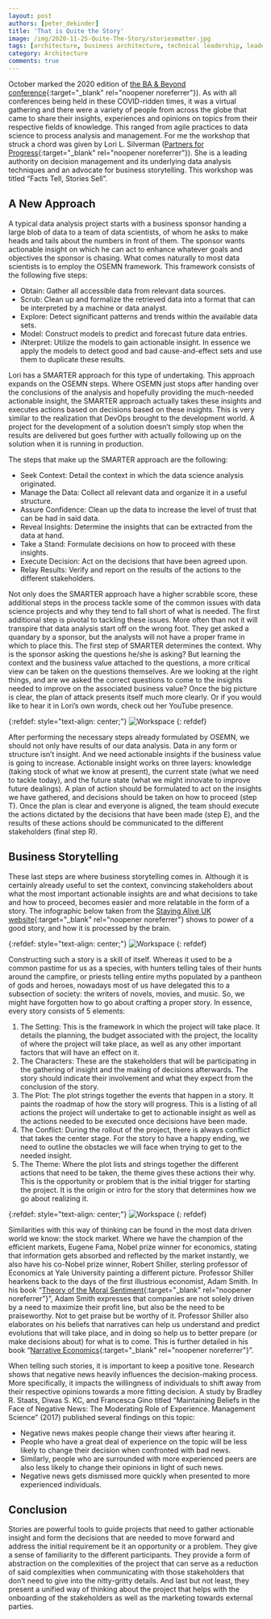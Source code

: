 ```yaml
---
layout: post
authors: [peter_dekinder]
title: 'That is Quite the Story'
image: /img/2020-11-25-Quite-The-Story/storiesmatter.jpg
tags: [architecture, business architecture, technical leadership, leadership]
category: Architecture
comments: true
---
```


October marked the 2020 edition of [the BA & Beyond conference](https://ba-beyond.eu/){:target="_blank" rel="noopener noreferrer"}). 
As with all conferences being held in these COVID-ridden times, it was a virtual gathering and there were a variety of people from across the globe that came to share their insights, experiences and opinions on topics from their respective fields of knowledge. 
This ranged from agile practices to data science to process analysis and management. 
For me the workshop that struck a chord was given by Lori L. Silverman ([Partners for Progress](https://www.partnersforprogress.com/){:target="_blank" rel="noopener noreferrer"}). 
She is a leading authority on decision management and its underlying data analysis techniques and an advocate for business storytelling. 
This workshop was titled “Facts Tell, Stories Sell”.

##	A New Approach

A typical data analysis project starts with a business sponsor handing a large blob of data to a team of data scientists, of whom he asks to make heads and tails about the numbers in front of them. 
The sponsor wants actionable insight on which he can act to enhance whatever goals and objectives the sponsor is chasing. 
What comes naturally to most data scientists is to employ the OSEMN framework. 
This framework consists of the following five steps:
* Obtain: Gather all accessible data from relevant data sources.
* Scrub: Clean up and formalize the retrieved data into a format that can be interpreted by a machine or data analyst.
* Explore: Detect significant patterns and trends within the available data sets.
* Model: Construct models to predict and forecast future data entries.
* iNterpret: Utilize the models to gain actionable insight. In essence we apply the models to detect good and bad cause-and-effect sets and use them to duplicate these results.

Lori has a SMARTER approach for this type of undertaking. 
This approach expands on the OSEMN steps. 
Where OSEMN just stops after handing over the conclusions of the analysis and hopefully providing the much-needed actionable insight, the SMARTER approach actually takes these insights and executes actions based on decisions based on these insights. 
This is very similar to the realization that DevOps brought to the development world. 
A project for the development of a solution doesn’t simply stop when the results are delivered but goes further with actually following up on the solution when it is running in production.

The steps that make up the SMARTER approach are the following:
* Seek Context: Detail the context in which the data science analysis originated.
* Manage the Data: Collect all relevant data and organize it in a useful structure.
* Assure Confidence: Clean up the data to increase the level of trust that can be had in said data.
* Reveal Insights: Determine the insights that can be extracted from the data at hand.
* Take a Stand: Formulate decisions on how to proceed with these insights.
* Execute Decision: Act on the decisions that have been agreed upon.
* Relay Results: Verify and report on the results of the actions to the different stakeholders. 

Not only does the SMARTER approach have a higher scrabble score, these additional steps in the process tackle some of the common issues with data science projects and why they tend to fall short of what is needed. 
The first additional step is pivotal to tackling these issues. 
More often than not it will transpire that data analysis start off on the wrong foot. 
They get asked a quandary by a sponsor, but the analysts will not have a proper frame in which to place this. 
The first step of SMARTER determines the context. 
Why is the sponsor asking the questions he/she is asking? 
But learning the context and the business value attached to the questions, a more critical view can be taken on the questions themselves. 
Are we looking at the right things, and are we asked the correct questions to come to the insights needed to improve on the associated business value? 
Once the big picture is clear, the plan of attack presents itself much more clearly. 
Or if you would like to hear it in Lori’s own words, check out her YouTube presence.  

{:refdef: style="text-align: center;"}
<img src="{{ '/img/2020-11-25-Quite-The-Story/SMARTER.png' | prepend: site.baseurl }}" alt="Workspace" class="image" style="margin:0px auto; max-width:100%">
{: refdef}

After performing the necessary steps already formulated by OSEMN, we should not only have results of our data analysis. 
Data in any form or structure isn’t insight. And we need actionable insights if the business value is going to increase. 
Actionable insight works on three layers: knowledge (taking stock of what we know at present), the current state (what we need to tackle today), and the future state (what we might innovate to improve future dealings). 
A plan of action should be formulated to act on the insights we have gathered, and decisions should be taken on how to proceed (step T). 
Once the plan is clear and everyone is aligned, the team should execute the actions dictated by the decisions that have been made (step E), and the results of these actions should be communicated to the different stakeholders (final step R).

##	Business Storytelling

These last steps are where business storytelling comes in. 
Although it is certainly already useful to set the context, convincing stakeholders about what the most important actionable insights are and what decisions to take and how to proceed, becomes easier and more relatable in the form of a story. 
The infographic below taken from the [Staying Alive UK website](https://www.stayingaliveuk.com/){:target="_blank" rel="noopener noreferrer"} shows to power of a good story, and how it is processed by the brain. 

{:refdef: style="text-align: center;"}
<img src="{{ '/img/2020-11-25-Quite-The-Story/storytelling.png' | prepend: site.baseurl }}" alt="Workspace" class="image" style="margin:0px auto; max-width:100%">
{: refdef}

Constructing such a story is a skill of itself. 
Whereas it used to be a common pastime for us as a species, with hunters telling tales of their hunts around the campfire, or priests telling entire myths populated by a pantheon of gods and heroes, nowadays most of us have delegated this to a subsection of society: the writers of novels, movies, and music. 
So, we might have forgotten how to go about crafting a proper story. 
In essence, every story consists of 5 elements:
1. The Setting: This is the framework in which the project will take place. It details the planning, the budget associated with the project, the locality of where the project will take place, as well as any other important factors that will have an effect on it.
2. The Characters: These are the stakeholders that will be participating in the gathering of insight and the making of decisions afterwards. The story should indicate their involvement and what they expect from the conclusion of the story.
3. The Plot: The plot strings together the events that happen in a story. It paints the roadmap of how the story will progress. This is a listing of all actions the project will undertake to get to actionable insight as well as the actions needed to be executed once decisions have been made.
4. The Conflict: During the rollout of the project, there is always conflict that takes the center stage. For the story to have a happy ending, we need to outline the obstacles we will face when trying to get to the needed insight. 
5. The Theme: Where the plot lists and strings together the different actions that need to be taken, the theme gives these actions their why. This is the opportunity or problem that is the initial trigger for starting the project. It is the origin or intro for the story that determines how we go about realizing it.

{:refdef: style="text-align: center;"}
<img src="{{ '/img/2020-11-25-Quite-The-Story/storyelements.png' | prepend: site.baseurl }}" alt="Workspace" class="image" style="margin:0px auto; max-width:100%">
{: refdef}

Similarities with this way of thinking can be found in the most data driven world we know: the stock market. 
Where we have the champion of the efficient markets, Eugene Fama, Nobel prize winner for economics, stating that information gets absorbed and reflected by the market instantly, we also have his co-Nobel prize winner, Robert Shiller, sterling professor of Economics at Yale University painting a different picture. 
Professor Shiller hearkens back to the days of the first illustrious economist, Adam Smith. 
In his book “[Theory of the Moral Sentiment](https://www.amazon.co.uk/Theory-Moral-Sentiments-Penguin-Classics/dp/0143105922/ref=sr_1_1){:target="_blank" rel="noopener noreferrer"}”, Adam Smith expresses that companies are not solely driven by a need to maximize their profit line, but also be the need to be praiseworthy. 
Not to get praise but be worthy of it. 
Professor Shiller also elaborates on his beliefs that narratives can help us understand and predict evolutions that will take place, and in doing so help us to better prepare (or make decisions about) for what is to come. 
This is further detailed in his book “[Narrative Economics](https://www.amazon.co.uk/Narrative-Economics-Stories-Economic-Events/dp/0691182299/ref=sr_1_1 ){:target="_blank" rel="noopener noreferrer"}”.

When telling such stories, it is important to keep a positive tone. 
Research shows that negative news heavily influences the decision-making process. 
More specifically, it impacts the willingness of individuals to shift away from their respective opinions towards a more fitting decision. 
A study by Bradley R. Staats, Diwas S. KC, and Francesca Gino titled “Maintaining Beliefs in the Face of Negative News: The Moderating Role of Experience. Management Science” (2017) published several findings on this topic:
* Negative news makes people change their views after hearing it.
* People who have a great deal of experience on the topic will be less likely to change their decision when confronted with bad news.
* Similarly, people who are surrounded with more experienced peers are also less likely to change their opinions in light of such news.
* Negative news gets dismissed more quickly when presented to more experienced individuals. 

##	Conclusion

Stories are powerful tools to guide projects that need to gather actionable insight and form the decisions that are needed to move forward and address the initial requirement be it an opportunity or a problem. 
They give a sense of familiarity to the different participants. 
They provide a form of abstraction on the complexities of the project that can serve as a reduction of said complexities when communicating with those stakeholders that don’t need to give into the nitty-gritty details. 
And last but not least, they present a unified way of thinking about the project that helps with the onboarding of the stakeholders as well as the marketing towards external parties.
